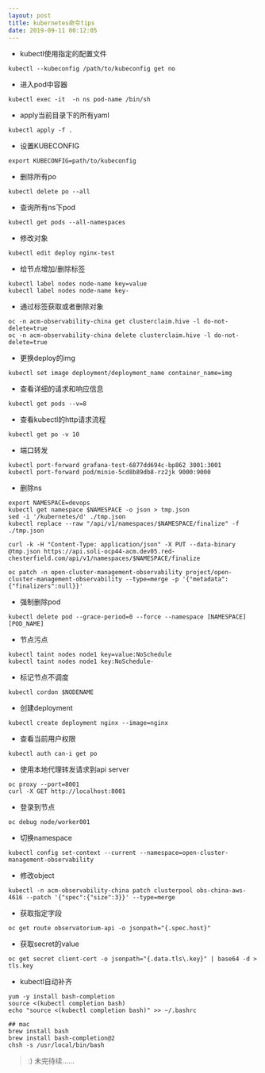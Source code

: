 ```yaml
---
layout: post
title: kubernetes命令tips
date: 2019-09-11 00:12:05
---
```


- kubectl使用指定的配置文件

```
kubectl --kubeconfig /path/to/kubeconfig get no
```

- 进入pod中容器

```
kubectl exec -it  -n ns pod-name /bin/sh
```

- apply当前目录下的所有yaml

```
kubectl apply -f .
```

- 设置KUBECONFIG

```
export KUBECONFIG=path/to/kubeconfig
```

- 删除所有po

```
kubectl delete po --all
```

- 查询所有ns下pod

```
kubectl get pods --all-namespaces
```

- 修改对象

```
kubectl edit deploy nginx-test
```

- 给节点增加/删除标签

```
kubectl label nodes node-name key=value
kubectl label nodes node-name key-
```

- 通过标签获取或者删除对象

```
oc -n acm-observability-china get clusterclaim.hive -l do-not-delete=true
oc -n acm-observability-china delete clusterclaim.hive -l do-not-delete=true
```

- 更换deploy的img

```
kubectl set image deployment/deployment_name container_name=img
```

- 查看详细的请求和响应信息

```
kubectl get pods --v=8
```

- 查看kubectl的http请求流程

```
kubectl get po -v 10
```

- 端口转发

```
kubectl port-forward grafana-test-6877dd694c-bp862 3001:3001
kubectl port-forward pod/minio-5cd8b89db8-rz2jk 9000:9000
```

- 删除ns

```
export NAMESPACE=devops
kubectl get namespace $NAMESPACE -o json > tmp.json
sed -i '/kubernetes/d' ./tmp.json
kubectl replace --raw "/api/v1/namespaces/$NAMESPACE/finalize" -f ./tmp.json

curl -k -H "Content-Type: application/json" -X PUT --data-binary @tmp.json https://api.soli-ocp44-acm.dev05.red-chesterfield.com/api/v1/namespaces/$NAMESPACE/finalize

oc patch -n open-cluster-management-observability project/open-cluster-management-observability --type=merge -p '{"metadata": {"finalizers":null}}'
```

- 强制删除pod

```
kubectl delete pod --grace-period=0 --force --namespace [NAMESPACE] [POD_NAME]
```

- 节点污点

```
kubectl taint nodes node1 key=value:NoSchedule
kubectl taint nodes node1 key:NoSchedule-
```

- 标记节点不调度

```
kubectl cordon $NODENAME
```

- 创建deployment

```
kubectl create deployment nginx --image=nginx
```

- 查看当前用户权限

```
kubectl auth can-i get po
```

- 使用本地代理转发请求到api server

```
oc proxy --port=8001
curl -X GET http://localhost:8001
```

- 登录到节点

```
oc debug node/worker001
```

- 切换namespace
  
```
kubectl config set-context --current --namespace=open-cluster-management-observability
```

- 修改object

```
kubectl -n acm-observability-china patch clusterpool obs-china-aws-4616 --patch '{"spec":{"size":3}}' --type=merge
```

- 获取指定字段

```
oc get route observatorium-api -o jsonpath="{.spec.host}"
```

- 获取secret的value

```
oc get secret client-cert -o jsonpath="{.data.tls\.key}" | base64 -d > tls.key
```

- kubectl自动补齐

```
yum -y install bash-completion
source <(kubectl completion bash)
echo "source <(kubectl completion bash)" >> ~/.bashrc

## mac
brew install bash
brew install bash-completion@2
chsh -s /usr/local/bin/bash
```

> :) 未完待续......
